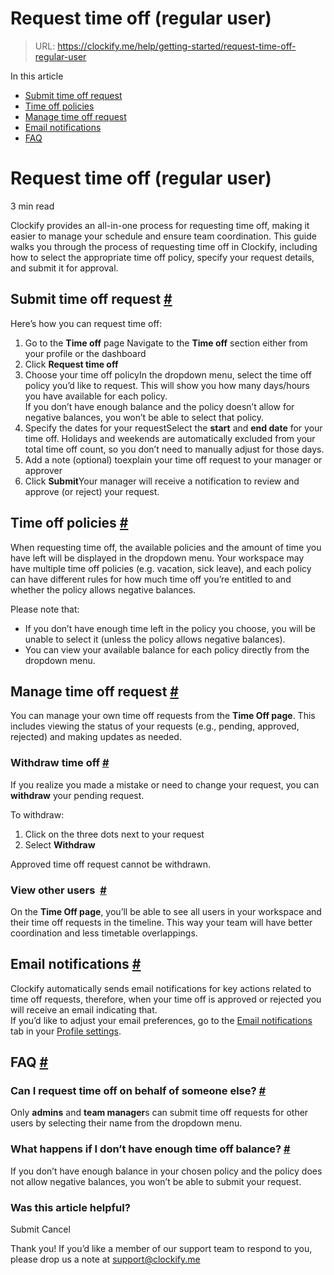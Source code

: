 # Request time off (regular user)

> URL: https://clockify.me/help/getting-started/request-time-off-regular-user

In this article

* [Submit time off request](#submit-time-off-request)
* [Time off policies](#time-off-policies)
* [Manage time off request](#manage-time-off-request)
* [Email notifications](#email-notifications)
* [FAQ](#faq)

# Request time off (regular user)

3 min read

Clockify provides an all-in-one process for requesting time off, making it easier to manage your schedule and ensure team coordination. This guide walks you through the process of requesting time off in Clockify, including how to select the appropriate time off policy, specify your request details, and submit it for approval.

## Submit time off request [#](#submit-time-off-request)

Here’s how you can request time off:

1. Go to the **Time off** page Navigate to the **Time off** section either from your profile or the dashboard
2. Click **Request time off**
3. Choose your time off policyIn the dropdown menu, select the time off policy you’d like to request. This will show you how many days/hours you have available for each policy.  
   If you don’t have enough balance and the policy doesn’t allow for negative balances, you won’t be able to select that policy.
4. Specify the dates for your requestSelect the **start** and **end date** for your time off. Holidays and weekends are automatically excluded from your total time off count, so you don’t need to manually adjust for those days.
5. Add a note (optional) toexplain your time off request to your manager or approver
6. Click **Submit**Your manager will receive a notification to review and approve (or reject) your request.

## Time off policies [#](#time-off-policies)

When requesting time off, the available policies and the amount of time you have left will be displayed in the dropdown menu. Your workspace may have multiple time off policies (e.g. vacation, sick leave), and each policy can have different rules for how much time off you’re entitled to and whether the policy allows negative balances.

Please note that:

* If you don’t have enough time left in the policy you choose, you will be unable to select it (unless the policy allows negative balances).
* You can view your available balance for each policy directly from the dropdown menu.

## Manage time off request [#](#manage-time-off-request)

You can manage your own time off requests from the **Time Off page**. This includes viewing the status of your requests (e.g., pending, approved, rejected) and making updates as needed.

### Withdraw time off [#](#withdraw-time-off)

If you realize you made a mistake or need to change your request, you can **withdraw** your pending request.

To withdraw:

1. Click on the three dots next to your request
2. Select **Withdraw**

Approved time off request cannot be withdrawn.

### View other users  [#](#view-other-users)

On the **Time Off page**, you’ll be able to see all users in your workspace and their time off requests in the timeline. This way your team will have better coordination and less timetable overlappings.

## Email notifications [#](#email-notifications)

Clockify automatically sends email notifications for key actions related to time off requests, therefore, when your time off is approved or rejected you will receive an email indicating that.  
If you’d like to adjust your email preferences, go to the [Email notifications](https://clockify.me/help/administration/profile-settings#email-notifications) tab in your [Profile settings](https://clockify.me/help/administration/profile-settings).

## FAQ [#](#faq)

### Can I request time off on behalf of someone else? [#](#can-i-request-time-off-on-behalf-of-someone-else)

Only **admins** and **team manager**s can submit time off requests for other users by selecting their name from the dropdown menu.

### What happens if I don’t have enough time off balance? [#](#what-happens-if-i-dont-have-enough-time-off-balance)

If you don’t have enough balance in your chosen policy and the policy does not allow negative balances, you won’t be able to submit your request.

### Was this article helpful?

Submit
Cancel

Thank you! If you’d like a member of our support team to respond to you, please drop us a note at support@clockify.me